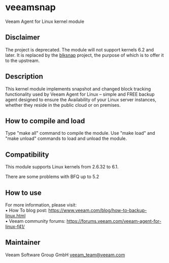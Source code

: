 # veeamsnap
Veeam Agent for Linux kernel module

## Disclaimer
The project is deprecated.
The module will not support kernels 6.2 and later. It is replaced by the [blksnap](https://github.com/veeam/blksnap) project, the purpose of which is to offer it to the upstream.

## Description
This kernel module implements snapshot and changed block tracking functionality used by Veeam Agent for Linux – simple and FREE backup agent designed to ensure the Availability of your Linux server instances, whether they reside in the public cloud or on premises.

## How to compile and load
Type "make all" command to compile the module.
Use "make load" and "make unload" commands to load and unload the module.

## Compatibility
This module supports Linux kernels from 2.6.32 to 6.1.

There are some problems with BFQ up to 5.2

## How to use
For more information, please visit:<br />
• How To blog post: https://www.veeam.com/blog/how-to-backup-linux.html<br />
• Veeam community forums: https://forums.veeam.com/veeam-agent-for-linux-f41/<br />

## Maintainer
Veeam Software Group GmbH veeam_team@veeam.com
